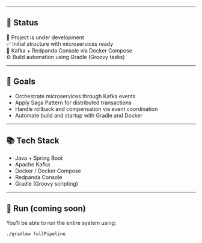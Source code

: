 
---

## 🧪 Status

🚧 Project is under development  
✅ Initial structure with microservices ready  
🔧 Kafka + Redpanda Console via Docker Compose  
⚙️ Build automation using Gradle (Groovy tasks)

---

## 📌 Goals

- Orchestrate microservices through Kafka events
- Apply Saga Pattern for distributed transactions
- Handle rollback and compensation via event coordination
- Automate build and startup with Gradle and Docker

---

## 📚 Tech Stack

- Java + Spring Boot
- Apache Kafka
- Docker / Docker Compose
- Redpanda Console
- Gradle (Groovy scripting)

---

## 🚀 Run (coming soon)

You’ll be able to run the entire system using:

```bash
./gradlew fullPipeline
